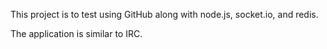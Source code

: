 This project is to test using GitHub along with node.js, socket.io, and redis.

The application is similar to IRC.
